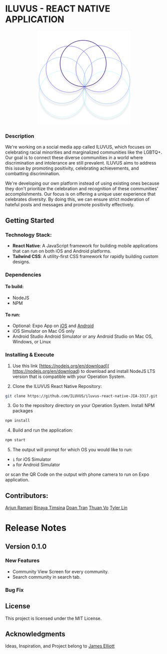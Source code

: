 # ILUVUS - REACT NATIVE APPLICATION

<p align="center">
<img src="./img/icon.png" width="300" height="auto" />
</p>

### Description

We're working on a social media app called ILUVUS, which focuses on celebrating racial minorities and marginalized communities like the LGBTQ+. Our goal is to connect these diverse communities in a world where discrimination and intolerance are still prevalent. ILUVUS aims to address this issue by promoting positivity, celebrating achievements, and combatting discrimination.

We're developing our own platform instead of using existing ones because they don't prioritize the celebration and recognition of these communities' accomplishments. Our focus is on offering a unique user experience that celebrates diversity. By doing this, we can ensure strict moderation of hateful posts and messages and promote positivity effectively.

## Getting Started

### Technology Stack:

- **React Native**: A JavaScript framework for building mobile applications that can run on both iOS and Android platforms.
- **Tailwind CSS**: A utility-first CSS framework for rapidly building custom designs.

### Dependencies

#### To build:
* NodeJS
* NPM

#### To run:
* Optional: Expo App on [iOS]( https://apps.apple.com/us/app/expo-go/id982107779) and [Android]( https://play.google.com/store/apps/details?id=host.exp.exponent&hl=en_US&gl=US&pli=1)
* iOS Simulator on Mac OS only
* Android Studio Android Simulator or any Android Studio on Mac OS, Windows, or Linux

### Installing & Execute

1. Use this link [https://nodejs.org/en/download]( https://nodejs.org/en/download) to download and install NodeJS LTS version that is compatible with your Operation System.

2. Clone the ILUVUS React Native Repository:
```bash
git clone https://github.com/ILUVUS/iluvus-react-native-JIA-3317.git
```

3. Go to the repository directory on your Operation System. Install NPM packages
```bash
npm install
```  

4. Build and run the application:
```bash
npm start
```

5. The output will prompt for which OS you would like to run:
* `i` for iOS Simulator
* `a` for Android Simulator

or scan the QR Code on the output with phone camera to run on Expo application.

## Contributors:

[Arjun Ramani](#)
[Binaya Timsina](#)
[Doan Tran](#)
[Thuan Vo](#)
[Tyler Lin](#)

# Release Notes

## Version 0.1.0

### New Features

- Community View Screen for every community.
- Search community in search tab.

### Bug Fix

## License

This project is licensed under the MIT License.

## Acknowledgments

Ideas, Inspiration, and Project belong to [James Elliott](#)

